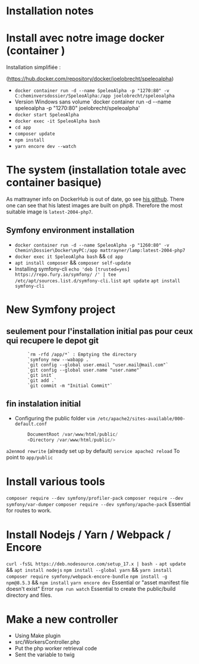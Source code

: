 # Installation notes

# Install avec notre image docker (container )

Installation simplifiée : 

(https://hub.docker.com/repository/docker/joelobrecht/speleoalpha)
- `docker container run -d --name SpeleoAlpha -p "1270:80" -v C:cheminversdossier/SpeleoAlpha:/app joelobrecht/speleoalpha`
- Version Windows sans volume `docker container run -d --name speleoalpha -p "1270:80" joelobrecht/speleoalpha'
- `docker start SpeleoAlpha`
- `docker exec -it SpeleoAlpha bash`
- `cd app`
- `composer update`
- `npm install`
- `yarn encore dev --watch`

# The system (installation totale avec container basique)

As mattrayner info on DockerHub is out of date, go see [his github](https://github.com/mattrayner/docker-lamp). There one can see that his latest images are built on php8. Therefore the most suitable image is `latest-2004-php7`.

## Symfony environment installation

- `docker container run -d --name SpeleoAlpha -p "1260:80" -v Chemin\Dossier\Docker\myPC:/app mattrayner/lamp:latest-2004-php7`
- `docker exec it SpeleoAlpha bash` && `cd app`
- `apt install composer` && `composer self-update`
- Installing symfony-cli
  `echo 'deb [trusted=yes] https://repo.fury.io/symfony/ /' | tee /etc/apt/sources.list.d/symfony-cli.list`
  `apt update`
  `apt install symfony-cli`

# New Symfony project

## seulement pour l'installation initial pas pour ceux qui recupere le depot git

            `rm -rfd /app/*` : Emptying the directory
            `symfony new --wabapp .`
            `git config --global user.email "user.mail@mail.com"`
            `git config --global user.name "user.name"`
            `git init`
            `git add .`
            `git commit -m "Initial Commit"`

## fin instalation initial

- Configuring the public folder
  `vim /etc/apache2/sites-available/000-default.conf`

```s
        DocumentRoot /var/www/html/public/
        <Directory /var/www/html/public/>
```

`a2enmod rewrite` (already set up by default)
`service apache2 reload` To point to `app/public`

# Install various tools

`composer require --dev symfony/profiler-pack`
`composer require --dev symfony/var-dumper`
`composer require --dev symfony/apache-pack` Essential for routes to work.

# Install Nodejs / Yarn / Webpack / Encore

`curl -fsSL https://deb.nodesource.com/setup_17.x | bash -`
`apt update` && `apt install nodejs`
`npm install --global yarn` && `yarn install`
`composer require symfony/webpack-encore-bundle`
`npm install -g npm@8.5.3` && `npm install`
`yarn encore dev` Essential or "asset manifest file doesn't exist" Error
`npm run watch` Essential to create the public/build directory and files.

# Make a new controller

- Using Make plugin
- src/WorkersController.php
- Put the php worker retrieval code
- Sent the variable to twig
